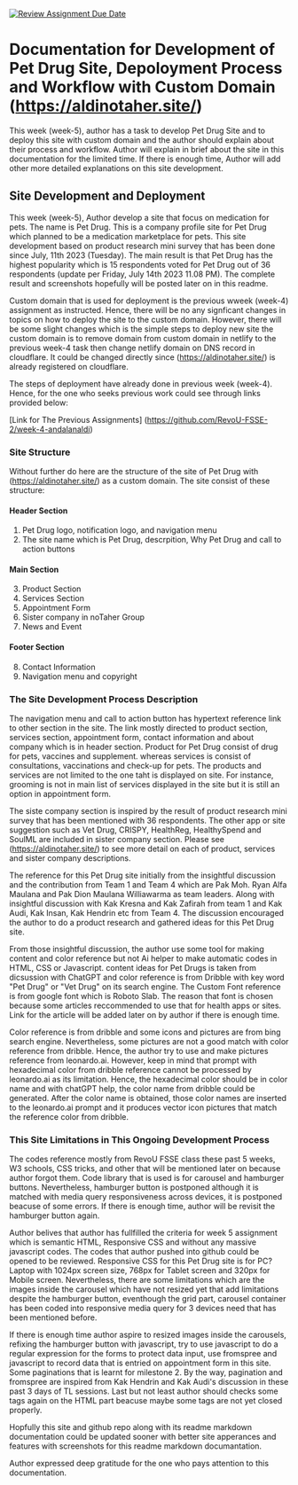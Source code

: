 [![Review Assignment Due Date](https://classroom.github.com/assets/deadline-readme-button-24ddc0f5d75046c5622901739e7c5dd533143b0c8e959d652212380cedb1ea36.svg)](https://classroom.github.com/a/f6dTnkNL)

# Documentation for Development of Pet Drug Site, Depoloyment Process and Workflow with Custom Domain (https://aldinotaher.site/)

This week (week-5), author has a task to develop Pet Drug Site and to deploy this site with custom domain and the author should explain about their process and workflow. Author will explain in brief about the site in this documentation for the limited time. If there is enough time, Author will add other more detailed explanations on this site development. 
## Site Development and Deployment

This week (week-5), Author develop a site that focus on medication for pets. The name is Pet Drug. This is a company profile site for Pet Drug which planned to be a medication marketplace for pets. This site development based on product research mini survey that has been done since July, 11th 2023 (Tuesday). The main result is that Pet Drug has the highest popularity which is 15 respondents voted for Pet Drug out of 36 respondents (update per Friday, July 14th 2023 11.08 PM). The complete result and screenshots hopefully will be posted later on in this readme.  

Custom domain that is used for deployment is the previous wweek (week-4) assignment as instructed. Hence, there will be no any signficant changes in topics on how to deploy the site to the custom domain. However, there will be some slight changes which is the simple steps to deploy new site the custom domain is to remove domain from custom domain in netlify to the previous week-4 task then change netlify domain on DNS record in cloudflare. It could be changed directly since (https://aldinotaher.site/) is already registered on cloudflare. 

The steps of deployment have already done in previous week (week-4). Hence, for the one who seeks previous work could see through links provided below:

[Link for The Previous Assignments]
(https://github.com/RevoU-FSSE-2/week-4-andalanaldi)

### Site Structure

Without further do here are the structure of the site of Pet Drug with (https://aldinotaher.site/) as a custom domain. The site consist of these structure:

#### Header Section
1. Pet Drug logo, notification logo, and navigation menu
2. The site name which is Pet Drug, descrpition, Why Pet Drug and call to action buttons
#### Main Section
3. Product Section
4. Services Section
5. Appointment Form
6. Sister company in noTaher Group
7. News and Event
#### Footer Section
8. Contact Information
9. Navigation menu and copyright

### The Site Development Process Description

The navigation menu and call to action button has hypertext reference link to other section in the site. The link mostly directed to product section, services section, appointment form, contact information and about company which is in header section. Product for Pet Drug consist of drug for pets, vaccines and supplement. whereas services is consist of consultations, vaccinations and check-up for pets. The products and services are not limited to the one taht is displayed on site. For instance, grooming is not in main list of services displayed in the site but it is still an option in appointment form.

The siste company section is inspired by the result of product research mini survey that has been mentioned with 36 respondents. The other app or site suggestion such as Vet Drug, CRISPY, HealthReg, HealthySpend and SoulML are included in sister company section. Please see (https://aldinotaher.site/) to see more detail on each of product, services and sister company descriptions.

The reference for this Pet Drug site initially from the insightful discussion and the contribution from Team 1 and Team 4 which are Pak Moh. Ryan Alfa Maulana and Pak Dion Maulana Williawarma as team leaders. Along with insightful discussion with Kak Kresna and Kak Zafirah from team 1 and Kak Audi, Kak Insan, Kak Hendrin etc from Team 4. The discussion encouraged the author to do a product research and gathered ideas for this Pet Drug site.

From those insightful discussion, the author use some tool for making content and color reference but not Ai helper to make automatic codes in HTML, CSS or Javascript. content ideas for Pet Drugs is taken from dicsussion with ChatGPT and color reference is from Dribble with key word "Pet Drug" or "Vet Drug" on its search engine. The Custom Font reference is from google font which is Roboto Slab. The reason that font is chosen because some articles reccommended to use that for health apps or sites. Link for the article will be added later on by author if there is enough time.

Color reference is from dribble and some icons and pictures are from bing search engine. Nevertheless, some pictures are not a good match with color reference from dribble. Hence, the author try to use and make pictures reference from leonardo.ai. However, keep in mind that prompt with hexadecimal color from dribble reference cannot be processed by leonardo.ai as its limitation. Hence, the hexadecimal color should be in color name and with chatGPT help, the color name from dribble could be generated. After the color name is obtained, those color names are inserted to the leonardo.ai prompt and it produces vector icon pictures that match the reference color from dribble.

### This Site Limitations in This Ongoing Development Process

The codes reference mostly from RevoU FSSE class these past 5 weeks, W3 schools, CSS tricks, and other that will be mentioned later on because author forgot them. Code library that is used is for carousel and hamburger buttons. Nevertheless, hamburger button is postponed although it is matched with media query responsiveness across devices, it is postponed beacuse of some errors. If there is enough time, author will be revisit the hamburger button again.

Author belives that author has fullfilled the criteria for week 5 assignment which is semantic HTML, Responsive CSS and without any massive javascript codes. The codes that author pushed into github could be opened to be reviewed. Responsive CSS for this Pet Drug site is for PC?Laptop with 1024px screen size, 768px for Tablet screen and 320px for Mobile screen. Nevertheless, there are some limitations which are the images inside the carousel which have not resized yet that add limitations despite the hamburger button, eventhough the grid part, carousel container has been coded into responsive media query for 3 devices need that has been mentioned before.

If there is enough time author aspire to resized images inside the carousels, refixing the hamburger button with javascript, try to use javascript to do a regular expression for the forms to protect data input, use fromspree and javascript to record data that is entried on appointment form in this site. Some paginations that is learnt for milestone 2. By the way, pagination and fromspree are inspired from Kak Hendrin and Kak Audi's discussion in these past 3 days of TL sessions. Last but not least author should checks some tags again on the HTML part beacuse maybe some tags are not yet closed properly.

Hopfully this site and github repo along with its readme markdown documentation could be updated sooner with better site apperances and features with screenshots for this readme markdown documantation.

Author expressed deep gratitude for the one who pays attention to this documentation.

